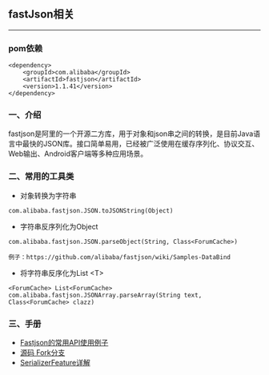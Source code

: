 ## fastJson相关

---
### pom依赖

```
<dependency>
    <groupId>com.alibaba</groupId>
    <artifactId>fastjson</artifactId>
    <version>1.1.41</version>
</dependency>

```

### 一、介绍

fastjson是阿里的一个开源二方库，用于对象和json串之间的转换，是目前Java语言中最快的JSON库。接口简单易用，已经被广泛使用在缓存序列化、协议交互、Web输出、Android客户端等多种应用场景。


### 二、常用的工具类

*	对象转换为字符串

```
com.alibaba.fastjson.JSON.toJSONString(Object)
```

*	字符串反序列化为Object

```
com.alibaba.fastjson.JSON.parseObject(String, Class<ForumCache>)

例子：https://github.com/alibaba/fastjson/wiki/Samples-DataBind
```
	
*	将字符串反序化为List \<T>

```
<ForumCache> List<ForumCache> com.alibaba.fastjson.JSONArray.parseArray(String text, Class<ForumCache> clazz)
```

### 三、手册

* [Fastjson的常用API使用例子](https://www.w3cschool.cn/fastjson/fastjson-jsonpath.html)
* [源码 Fork分支](https://github.com/aalansehaiyang/fastjson)
* [SerializerFeature详解](https://blog.csdn.net/u010246789/article/details/52539576)





